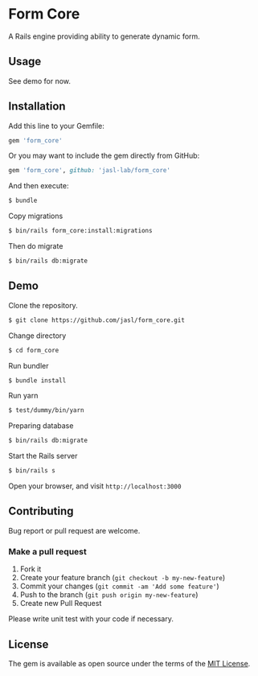 Form Core
====

A Rails engine providing ability to generate dynamic form.

## Usage

See demo for now.

## Installation

Add this line to your Gemfile:

```ruby
gem 'form_core'
```

Or you may want to include the gem directly from GitHub:

```ruby
gem 'form_core', github: 'jasl-lab/form_core'
```

And then execute:

```sh
$ bundle
```

Copy migrations

```sh
$ bin/rails form_core:install:migrations
```

Then do migrate

```sh
$ bin/rails db:migrate
```

## Demo

Clone the repository.

```sh
$ git clone https://github.com/jasl/form_core.git
```

Change directory

```sh
$ cd form_core
```

Run bundler

```sh
$ bundle install
```

Run yarn

```sh
$ test/dummy/bin/yarn
```

Preparing database

```sh
$ bin/rails db:migrate
```

Start the Rails server

```sh
$ bin/rails s
```

Open your browser, and visit `http://localhost:3000`

## Contributing

Bug report or pull request are welcome.

### Make a pull request

1. Fork it
2. Create your feature branch (`git checkout -b my-new-feature`)
3. Commit your changes (`git commit -am 'Add some feature'`)
4. Push to the branch (`git push origin my-new-feature`)
5. Create new Pull Request

Please write unit test with your code if necessary.

## License

The gem is available as open source under the terms of the [MIT License](http://opensource.org/licenses/MIT).
